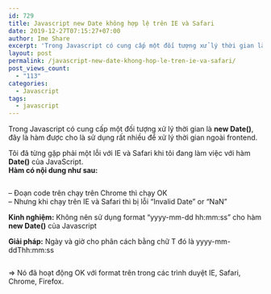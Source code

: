```yaml
---
id: 729
title: Javascript new Date không hợp lệ trên IE và Safari
date: 2019-12-27T07:15:27+07:00
author: Ime Share
excerpt: 'Trong Javascript có cung cấp một đối tượng xử lý thời gian là <strong>new Date()</strong>, đây là đối tượng sử dụng rất nhiều để xử lý thời gian ngoài frontend.'
layout: post
permalink: /javascript-new-date-khong-hop-le-tren-ie-va-safari/
post_views_count:
  - "113"
categories:
  - Javascript
tags:
  - javascript
---
```

Trong Javascript có cung cấp một đối tượng xử lý thời gian là **new Date()**, đây là hàm được cho là sử dụng rất nhiều để xử lý thời gian ngoài frontend.

Tôi đã từng gặp phải một lỗi với IE và Safari khi tôi đang làm việc với hàm **Date()** của JavaScript.  
**Hàm có nội dung như sau:**

```

```

&#8211; Đoạn code trên chạy trên Chrome thì chạy OK  
&#8211; Nhưng khi chạy trên IE và Safari thì bị lỗi &#8220;Invalid Date&#8221; or &#8220;NaN&#8221;

**Kinh nghiệm:** Không nên sử dụng format &#8220;yyyy-mm-dd hh:mm:ss&#8221; cho hàm **new Date()** của Javascript

**Giải pháp:** Ngày và giờ cho phân cách bằng chữ T đó là yyyy-mm-ddThh:mm:ss

```

```

=> Nó đã hoạt động OK với format trên trong các trình duyệt IE, Safari, Chrome, Firefox.